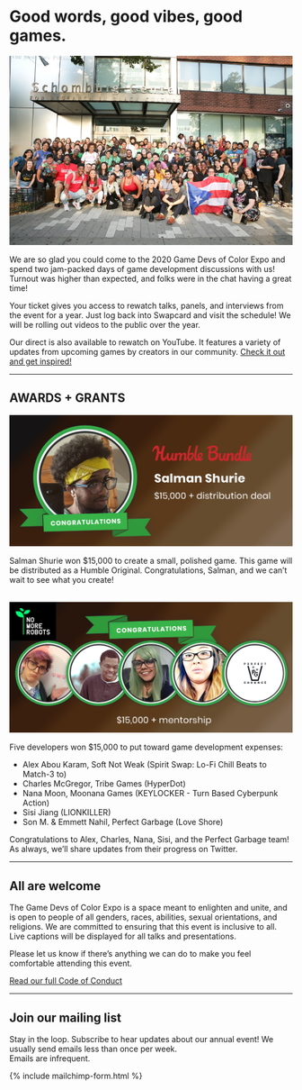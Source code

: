 # Good words, good vibes, good games.

<p>
<img src="/assets/images/photos/2020/2020GDoCExpo01.jpg">
</p>

We are so glad you could come to the 2020 Game Devs of Color Expo and spend two jam-packed days of game development discussions with us! Turnout was higher than expected, and folks were in the chat having a great time!

Your ticket gives you access to rewatch talks, panels, and interviews from the event for a year. Just log back into Swapcard and visit the schedule! We will be rolling out videos to the public over the year.

Our direct is also available to rewatch on YouTube. It features a variety of updates from upcoming games by creators in our community. [Check it out and get inspired!](https://youtu.be/Rm8CdeQhefo)

----

## AWARDS + GRANTS

<p>
<img src="/assets/images/games/Humble.png">
</p>

Salman Shurie won $15,000 to create a small, polished game. This game will be distributed as a Humble Original. Congratulations, Salman, and we can’t wait to see what you create!
<br/>
<br/>
<p>
<img src="/assets/images/games/GDoCExpo-NMR.png">
</p>

Five developers won $15,000 to put toward game development expenses:
- Alex Abou Karam, Soft Not Weak (Spirit Swap: Lo-Fi Chill Beats to Match-3 to)
- Charles McGregor, Tribe Games (HyperDot)
- Nana Moon, Moonana Games (KEYLOCKER - Turn Based Cyberpunk Action)
- Sisi Jiang (LIONKILLER)
- Son M. & Emmett Nahil, Perfect Garbage (Love Shore)

Congratulations to Alex, Charles, Nana, Sisi, and the Perfect Garbage team! As always, we’ll share updates from their progress on Twitter.

----

## All are welcome

The Game Devs of Color Expo is a space meant to enlighten and unite, and is open to people of all genders, races, abilities, sexual orientations, and religions. We are committed to ensuring that this event is inclusive to all. Live captions will be displayed for all talks and presentations.

Please let us know if there’s anything we can do to make you feel comfortable attending this event.

[Read our full Code of Conduct](https://gamedevsofcolorexpo.com/codeofconduct)

----

## Join our mailing list

Stay in the loop. Subscribe to hear updates about our annual event! We usually send emails less than once per week.<br/>
Emails are infrequent.

{% include mailchimp-form.html %}
